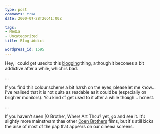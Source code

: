 ```yaml
---
type: post
comments: true
date: 2000-09-28T20:41:00Z

tags:
- Media
- Uncategorized
title: Blog Addict

wordpress_id: 1595
---
```


Hey, I could get used to this [blogging](http://www.blogger.com) thing, although it becomes a bit addictive after a while, which is bad.
  

  

...  

If you find this colour scheme a bit harsh on the eyes, please let me know… i've realised that it is not quite as readable as it could be (especially on brighter monitors). You kind of get used to it after a while though… honest.
  

  

...  

If you haven't seen [O Brother, Where Art Thou? yet, go and see it. It's slightly more mainstream than other [Coen Brothers](http://uk.imdb.com/Name?Coen,+Joel) films, but it's still kicks the arse of most of the pap that appears on our cinema screens. 
